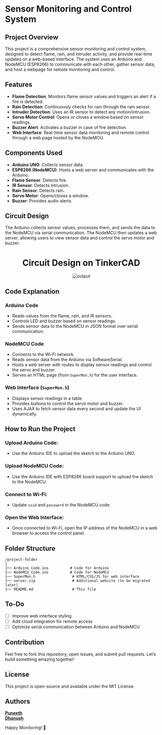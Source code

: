 # Sensor Monitoring and Control System

## Project Overview

This project is a comprehensive sensor monitoring and control system, designed to detect flame, rain, and intruder activity, and provide real-time updates on a web-based interface. The system uses an Arduino and NodeMCU (ESP8266) to communicate with each other, gather sensor data, and host a webpage for remote monitoring and control.

## Features

- **Flame Detection**: Monitors flame sensor values and triggers an alert if a fire is detected.
- **Rain Detection**: Continuously checks for rain through the rain sensor.
- **Intruder Detection**: Uses an IR sensor to detect any motion/intrusion.
- **Servo Motor Control**: Opens or closes a window based on sensor readings.
- **Buzzer Alert**: Activates a buzzer in case of fire detection.
- **Web Interface**: Real-time sensor data monitoring and remote control through a web page hosted by the NodeMCU.

## Components Used

- **Arduino UNO**: Collects sensor data.
- **ESP8266 (NodeMCU)**: Hosts a web server and communicates with the Arduino.
- **Flame Sensor**: Detects fire.
- **IR Sensor**: Detects intrusion.
- **Rain Sensor**: Detects rain.
- **Servo Motor**: Opens/closes a window.
- **Buzzer**: Provides audio alerts.

## Circuit Design

The Arduino collects sensor values, processes them, and sends the data to the NodeMCU via serial communication. The NodeMCU then updates a web server, allowing users to view sensor data and control the servo motor and buzzer.
<div align="center">
  <h1>Circuit Design on TinkerCAD</h1>
  <img alt="output" src="images.png" />
</div>


## Code Explanation

### Arduino Code

- Reads values from the flame, rain, and IR sensors.
- Controls LED and buzzer based on sensor readings.
- Sends sensor data to the NodeMCU in JSON format over serial communication.

### NodeMCU Code

- Connects to the Wi-Fi network.
- Reads sensor data from the Arduino via SoftwareSerial.
- Hosts a web server with routes to display sensor readings and control the servo and buzzer.
- Serves an HTML page (from `SuperMon.h`) for the user interface.

### Web Interface (`SuperMon.h`)

- Displays sensor readings in a table.
- Provides buttons to control the servo motor and buzzer.
- Uses AJAX to fetch sensor data every second and update the UI dynamically.

## How to Run the Project

### Upload Arduino Code:
- Use the Arduino IDE to upload the sketch to the Arduino UNO.

### Upload NodeMCU Code:
- Use the Arduino IDE with ESP8266 board support to upload the sketch to the NodeMCU.

### Connect to Wi-Fi:
- Update `ssid` and `password` in the NodeMCU code.

### Open the Web Interface:
- Once connected to Wi-Fi, open the IP address of the NodeMCU in a web browser to access the control panel.

## Folder Structure

```
/project-folder
│
├── Arduino_Code.ino          # Code for Arduino
├── NodeMCU_Code.ino          # Code for NodeMCU
├── SuperMon.h                 # HTML/CSS/JS for web interface
├── server.zip                 # Additional website (to be migrated later)
├── README.md                  # This file
```

## To-Do

- [ ] Improve web interface styling
- [ ] Add cloud integration for remote access
- [ ] Optimize serial communication between Arduino and NodeMCU

## Contribution

Feel free to fork this repository, open issues, and submit pull requests. Let’s build something amazing together!

## License

This project is open-source and available under the MIT License.

## Authors

**[Puneeth](https://github.com/puneethreddy592)** <br>
**[Dhanush](https://github.com/Dhanush0147)**

Happy Monitoring! 🚀
